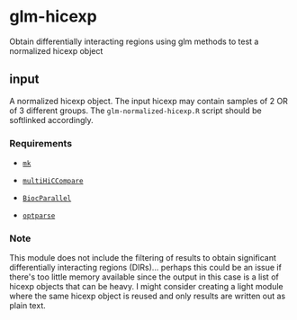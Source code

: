 # glm-hicexp #

Obtain differentially interacting regions using glm methods to test a normalized hicexp object

## input ##

A normalized hicexp object. The input hicexp may contain samples of 2 OR of 3 different groups. The `glm-normalized-hicexp.R` script should be softlinked accordingly.



### Requirements ###

- [`mk`](http://doc.cat-v.org/bell_labs/mk/mk.pdf "A successor for `make`.")

- [`multiHiCCompare`](https://github.com/dozmorovlab/multiHiCcompare)

- [`BiocParallel`](https://bioconductor.org/packages/release/bioc/html/BiocParallel.html)

- [`optparse`](https://cran.r-project.org/web/packages/optparse/index.html)


### Note ###

This module does not include the filtering of results to obtain significant differentially interacting regions (DIRs)... perhaps this could be an issue if there's too little memory available since the output in this case is a list of hicexp objects that can be heavy. I might consider creating a light module where the same hicexp object is reused and only results are written out as plain text.


